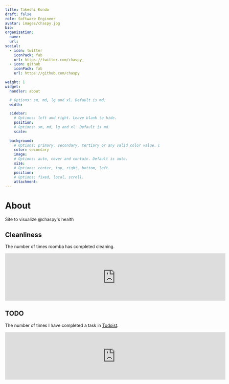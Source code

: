 ```yaml
---
title: Takeshi Kondo
draft: false
role: Software Engineer
avatar: images/chaspy.jpg
bio: 
organization:
  name: 
  url: 
social:
  - icon: twitter
    iconPack: fab
    url: https://twitter.com/chaspy_
  - icon: github
    iconPack: fab
    url: https://github.com/chaspy

weight: 1
widget:
  handler: about

  # Options: sm, md, lg and xl. Default is md.
  width:

  sidebar:
    # Options: left and right. Leave blank to hide.
    position:
    # Options: sm, md, lg and xl. Default is md.
    scale:
  
  background:
    # Options: primary, secondary, tertiary or any valid color value. Default is primary.
    color: secondary
    image:
    # Options: auto, cover and contain. Default is auto.
    size:
    # Options: center, top, right, bottom, left.
    position:
    # Options: fixed, local, scroll.
    attachment: 
---
```


# About

Site to visualize @chaspy's health

## Cleanliness

The number of times roomba has completed cleaning.

<div class="pixela">
  <iframe src="https://pixe.la/v1/users/chaspy/graphs/roomba.html?mode=simple" height="155" width="720" frameborder="0"></iframe>
</div>

## TODO

The number of times I have completed a task in [Todoist](https://todoist.com).

<div class="pixela">
  <iframe src="https://pixe.la/v1/users/chaspy/graphs/todoist.html?mode=simple" height="155" width="720" frameborder="0"></iframe>
</div>
